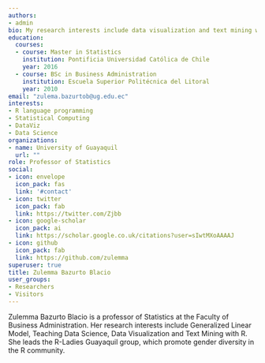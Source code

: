 ```yaml
---
authors:
- admin
bio: My research interests include data visualization and text mining with r, statistical applications based generalized linear models.
education:
  courses:
  - course: Master in Statistics
    institution: Pontificia Universidad Católica de Chile
    year: 2016
  - course: BSc in Business Administration
    institution: Escuela Superior Politécnica del Litoral
    year: 2010
email: "zulema.bazurtob@ug.edu.ec"
interests:
- R language programming
- Statistical Computing
- DataViz
- Data Science
organizations:
- name: University of Guayaquil
  url: ""
role: Professor of Statistics
social:
- icon: envelope
  icon_pack: fas
  link: '#contact'
- icon: twitter
  icon_pack: fab
  link: https://twitter.com/Zjbb
- icon: google-scholar
  icon_pack: ai
  link: https://scholar.google.co.uk/citations?user=sIwtMXoAAAAJ
- icon: github
  icon_pack: fab
  link: https://github.com/zulemma
superuser: true
title: Zulemma Bazurto Blacio
user_groups:
- Researchers
- Visitors
---
```


Zulemma Bazurto Blacio is a professor of Statistics at the Faculty of Business Administration. Her research interests include  Generalized Linear Model, Teaching Data Science, Data Visualization and Text Mining with R. She leads the R-Ladies Guayaquil group, which promote gender diversity in the R community.


